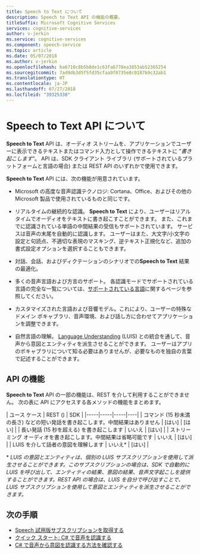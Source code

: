 ```yaml
---
title: Speech to Text について
description: Speech to Text API の機能の概要。
titleSuffix: Microsoft Cognitive Services
services: cognitive-services
author: v-jerkin
ms.service: cognitive-services
ms.component: speech-service
ms.topic: article
ms.date: 05/07/2018
ms.author: v-jerkin
ms.openlocfilehash: ba6710c8b5b8de1c63fa6778ea3853ab52365254
ms.sourcegitcommit: 7ad9db3d5f5fd35cfaa9f0735e8c0187b9c32ab1
ms.translationtype: HT
ms.contentlocale: ja-JP
ms.lasthandoff: 07/27/2018
ms.locfileid: "39325338"
---
```

# <a name="about-the-speech-to-text-api"></a>Speech to Text API について

**Speech to Text** API は、オーディオ ストリームを、アプリケーションでユーザーに表示できるテキストまたはコマンド入力として操作できるテキストに ”*書き起こします*”。 API は、SDK クライアント ライブラリ (サポートされているプラットフォームと言語の場合) または REST API のいずれかで使用できます。

**Speech to Text** API には、次の機能が用意されています。

- Microsoft の高度な音声認識テクノロジ: Cortana、Office、およびその他の Microsoft 製品で使用されているものと同じです。

- リアルタイムの継続的な認識。 **Speech to Text** により、ユーザーはリアルタイムでオーディオをテキストに書き起こすことができます。 また、これまでに認識されている単語の中間結果の受信もサポートされています。 サービスは音声の末尾を自動的に認識します。 ユーザーはまた、大文字/小文字の設定と句読点、不適切な表現のマスキング、逆テキスト正規化など、追加の書式設定オプションを選択することもできます。

- 対話、会話、およびディクテーションのシナリオでの**Speech to Text** 結果の最適化。 

- 多くの音声言語および方言のサポート。 各認識モードでサポートされている言語の完全な一覧については、[サポートされている言語](supported-languages.md#speech-to-text)に関するページを参照してください。

- カスタマイズされた言語および音響モデル。これにより、ユーザーの特殊なドメイン ボキャブラリ、音声環境、および話し方に合わせてアプリケーションを調整できます。

- 自然言語の理解。 [Language Understanding](https://docs.microsoft.com/azure/cognitive-services/luis/) (LUIS) との統合を通して、音声から意図とエンティティを派生させることができます。 ユーザーはアプリのボキャブラリについて知る必要はありませんが、必要なものを独自の言葉で記述することができます。

## <a name="api-capabilities"></a>API の機能

**Speech to Text** API の一部の機能は、REST を介して利用することができません。 次の表に API にアクセスする各メソッドの機能をまとめます。

| ユース ケース | REST () | SDK |
|-----|-----|-----|----|
| コマンド (15 秒未満の長さ) などの短い発話を書き起こします。中間結果はありません | [はい] | [はい] |
| 長い発話 (15 秒を超える) を書き起こします | いいえ  | [はい] |
| ストリーミング オーディオを書き起こします。中間結果は省略可能です | いいえ  | [はい] |
| LUIS を介して話者の意図を理解します | いいえ\* | [はい] |

\* *LUIS の意図とエンティティは、個別の LUIS サブスクリプションを使用して派生させることができます。このサブスクリプションの場合は、SDK で自動的に LUIS を呼び出して、エンティティの結果、意図の結果、音声文字起こしを提供することができます。REST API の場合は、LUIS を自分で呼び出すことで、LUIS サブスクリプションを使用して意図とエンティティを派生させることができます。*

## <a name="next-steps"></a>次の手順

* [Speech 試用版サブスクリプションを取得する](https://azure.microsoft.com/try/cognitive-services/)
* [クイック スタート: C# で音声を認識する](quickstart-csharp-dotnet-windows.md)
* [C# で音声から意図を認識する方法を確認する](how-to-recognize-intents-from-speech-csharp.md)
